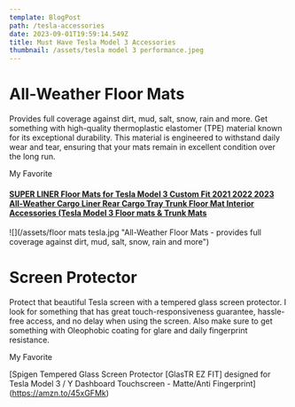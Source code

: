 ```yaml
---
template: BlogPost
path: /tesla-accessories
date: 2023-09-01T19:59:14.549Z
title: Must Have Tesla Model 3 Accessories
thumbnail: /assets/tesla model 3 performance.jpeg
---
```

# A﻿ll-Weather Floor Mats

Provides full coverage against dirt, mud, salt, snow, rain and more. Get something with high-quality thermoplastic elastomer (TPE) material known for its exceptional durability. This material is engineered to withstand daily wear and tear, ensuring that your mats remain in excellent condition over the long run. 

M﻿y Favorite 

#### [SUPER LINER Floor Mats for Tesla Model 3 Custom Fit 2021 2022 2023 All-Weather Cargo Liner Rear Cargo Tray Trunk Floor Mat Interior Accessories (Tesla Model 3 Floor mats & Trunk Mats](https://amzn.to/3sKkCmM)

![](/assets/floor mats tesla.jpg "All-Weather Floor Mats - provides full coverage against dirt, mud, salt, snow, rain and more")

# S﻿creen Protector

P﻿rotect that beautiful Tesla screen with a tempered glass screen protector. I look for something that has great touch-responsiveness guarantee, hassle-free access, and no delay when using the screen. Also make sure to get something with Oleophobic coating for glare and daily fingerprint resistance. 

M﻿y Favorite

[Spigen Tempered Glass Screen Protector \[GlasTR EZ FIT] designed for Tesla Model 3 / Y Dashboard Touchscreen - Matte/Anti Fingerprint](https://amzn.to/45xGFMk)
